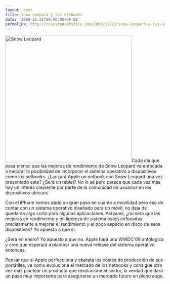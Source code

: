 ```yaml
---
layout: post
title: Snow Leopard y los netbooks
date: '2008-12-21T00:00:00+00:00'
permalink: http://resistancefutile.com/2008/12/21/snow-leopard-y-los-netbooks/
---
```

<img src="http://resistancefutile.com/wp-content/os-x-snow-leopard.jpg" alt="Snow Leopard" title="Snow Leopard" width="400" height="400" class="centro" />Cada día que pasa pienso que las mejoras de rendimiento de Snow Leopard va enfocada a mejorar la posibilidad de incorporar el sistema operativo a dispositivos como los netbooks. ¿Lanzará Apple un netbook con Snow Leopard una vez presentado este? ¿Será un tablet? No lo sé pero parece que cada vez más hay un interés creciente por parte de la comunidad de usuarios en los dispositivos ubicuos.

Con el iPhone hemos dado un gran paso en cuanto a movilidad pero eso de contar con un sistema operativo diseñado para un móvil, no deja de quedarse algo corto para algunas aplicaciones. Así pues, ¿no será que las mejoras en rendimiento y en ligereza de sistema estén enfocadas precisamente a mejorar el rendimiento y el poco espacio en disco de esos dispositivos? Yo apuesto a que sí. 

¿Será en enero? Yo apuesto a que no. Apple hará una WWDC'09 antologica y creo que esperará a plantear una nueva release del sistema operativo entonces.

Pensar que si Apple perfecciona y abarata los costes de producción de sus portátiles, ve como evoluciona el mercado de los netbooks y consigue otra vez más plantear un producto que revolucione el sector, la verdad que dará un paso muy importante para asegurarse un mercado futuro en pleno auge.
